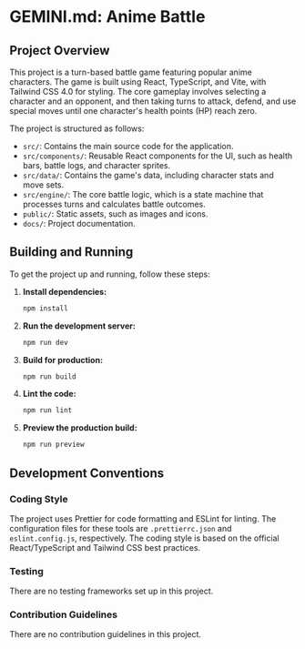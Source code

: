 # GEMINI.md: Anime Battle

## Project Overview

This project is a turn-based battle game featuring popular anime characters. The game is built using React, TypeScript, and Vite, with Tailwind CSS 4.0 for styling. The core gameplay involves selecting a character and an opponent, and then taking turns to attack, defend, and use special moves until one character's health points (HP) reach zero.

The project is structured as follows:

- `src/`: Contains the main source code for the application.
- `src/components/`: Reusable React components for the UI, such as health bars, battle logs, and character sprites.
- `src/data/`: Contains the game's data, including character stats and move sets.
- `src/engine/`: The core battle logic, which is a state machine that processes turns and calculates battle outcomes.
- `public/`: Static assets, such as images and icons.
- `docs/`: Project documentation.

## Building and Running

To get the project up and running, follow these steps:

1.  **Install dependencies:**
    ```bash
    npm install
    ```
2.  **Run the development server:**
    ```bash
    npm run dev
    ```
3.  **Build for production:**
    ```bash
    npm run build
    ```
4.  **Lint the code:**
    ```bash
    npm run lint
    ```
5.  **Preview the production build:**
    ```bash
    npm run preview
    ```

## Development Conventions

### Coding Style

The project uses Prettier for code formatting and ESLint for linting. The configuration files for these tools are `.prettierrc.json` and `eslint.config.js`, respectively. The coding style is based on the official React/TypeScript and Tailwind CSS best practices.

### Testing

There are no testing frameworks set up in this project.

### Contribution Guidelines

There are no contribution guidelines in this project.
